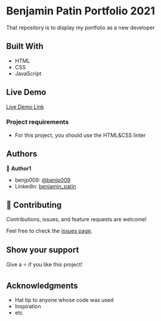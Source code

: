 # Benjamin Patin Portfolio 2021

That repository is to display my portfolio as a new developer

## Built With

- HTML
- CSS
- JavaScript

## Live Demo

[Live Demo Link](https://benjp009.github.io/benjamin-patin-portfolio-2021/)

### Project requirements
* For this project, you should use the HTML&CSS linter

## Authors

👤 **Author1**

- benjp009: [@benjp009](https://github.com/benjp009)
- LinkedIn: [benjamin_patin](https://linkedin.com/in/benjamin_patin)


## 🤝 Contributing

Contributions, issues, and feature requests are welcome!

Feel free to check the [issues page](../../issues/).

## Show your support

Give a ⭐️ if you like this project!

## Acknowledgments

- Hat tip to anyone whose code was used
- Inspiration
- etc
